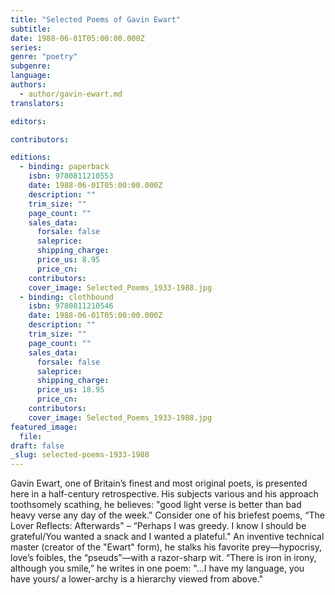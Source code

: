 ```yaml
---
title: "Selected Poems of Gavin Ewart"
subtitle:
date: 1988-06-01T05:00:00.000Z
series:
genre: "poetry"
subgenre:
language:
authors:
  - author/gavin-ewart.md
translators:

editors:

contributors:

editions:
  - binding: paperback
    isbn: 9780811210553
    date: 1988-06-01T05:00:00.000Z
    description: ""
    trim_size: ""
    page_count: ""
    sales_data:
      forsale: false
      saleprice:
      shipping_charge:
      price_us: 8.95
      price_cn:
    contributors:
    cover_image: Selected_Poems_1933-1988.jpg
  - binding: clothbound
    isbn: 9780811210546
    date: 1988-06-01T05:00:00.000Z
    description: ""
    trim_size: ""
    page_count: ""
    sales_data:
      forsale: false
      saleprice:
      shipping_charge:
      price_us: 18.95
      price_cn:
    contributors:
    cover_image: Selected_Poems_1933-1988.jpg
featured_image:
  file:
draft: false
_slug: selected-poems-1933-1988
---
```


Gavin Ewart, one of Britain’s finest and most original poets, is presented here in a half-century retrospective. His subjects various and his approach toothsomely scathing, he believes: "good light verse is better than bad heavy verse any day of the week.” Consider one of his briefest poems, “The Lover Reflects: Afterwards" – “Perhaps I was greedy. I know I should be grateful/You wanted a snack and I wanted a plateful." An inventive technical master (creator of the "Ewart" form), he stalks his favorite prey––hypocrisy, love’s foibles, the “pseuds”––with a razor-sharp wit. “There is iron in irony, although you smile,” he writes in one poem: "...I have my language, you have yours/ a lower-archy is a hierarchy viewed from above."

